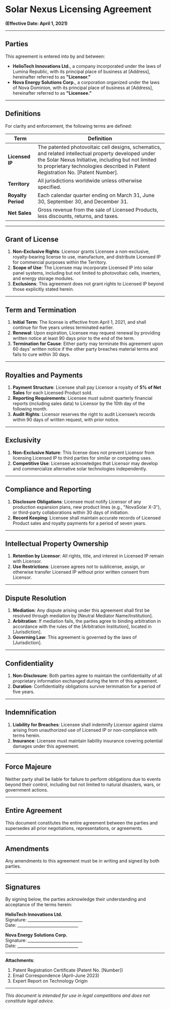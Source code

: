 

# **Solar Nexus Licensing Agreement**  
**(Effective Date: April 1, 2021)**  

---

## **Parties**  
This agreement is entered into by and between:  

- **HelioTech Innovations Ltd.**, a company incorporated under the laws of Lumina Republic, with its principal place of business at [Address], hereinafter referred to as **"Licensor."**  
- **Nova Energy Solutions Corp.**, a corporation organized under the laws of Nova Dominion, with its principal place of business at [Address], hereinafter referred to as **"Licensee."**  

---

## **Definitions**  
For clarity and enforcement, the following terms are defined:  

| Term | Definition |
|------|------------|
| **Licensed IP** | The patented photovoltaic cell designs, schematics, and related intellectual property developed under the Solar Nexus Initiative, including but not limited to proprietary technologies described in Patent Registration No. [Patent Number]. |
| **Territory** | All jurisdictions worldwide unless otherwise specified. |
| **Royalty Period** | Each calendar quarter ending on March 31, June 30, September 30, and December 31. |
| **Net Sales** | Gross revenue from the sale of Licensed Products, less discounts, returns, and taxes. |

---

## **Grant of License**  
1. **Non-Exclusive Rights**: Licensor grants Licensee a non-exclusive, royalty-bearing license to use, manufacture, and distribute Licensed IP for commercial purposes within the Territory.  
2. **Scope of Use**: The Licensee may incorporate Licensed IP into solar panel systems, including but not limited to photovoltaic cells, inverters, and energy storage modules.  
3. **Exclusions**: This agreement does not grant rights to Licensed IP beyond those explicitly stated herein.  

---

## **Term and Termination**  
1. **Initial Term**: The license is effective from April 1, 2021, and shall continue for five years unless terminated earlier.  
2. **Renewal**: Upon expiration, Licensee may request renewal by providing written notice at least 90 days prior to the end of the term.  
3. **Termination for Cause**: Either party may terminate this agreement upon 60 days’ written notice if the other party breaches material terms and fails to cure within 30 days.  

---

## **Royalties and Payments**  
1. **Payment Structure**: Licensee shall pay Licensor a royalty of **5% of Net Sales** for each Licensed Product sold.  
2. **Reporting Requirements**: Licensee must submit quarterly financial reports (including sales data) to Licensor by the 10th day of the following month.  
3. **Audit Rights**: Licensor reserves the right to audit Licensee’s records within 90 days of written request, with prior notice.  

---

## **Exclusivity**  
1. **Non-Exclusive Nature**: This license does not prevent Licensor from licensing Licensed IP to third parties for similar or competing uses.  
2. **Competitive Use**: Licensee acknowledges that Licensor may develop and commercialize alternative solar technologies independently.  

---

## **Compliance and Reporting**  
1. **Disclosure Obligations**: Licensee must notify Licensor of any production expansion plans, new product lines (e.g., "NovaSolar X-3"), or third-party collaborations within 30 days of initiation.  
2. **Record Keeping**: Licensee shall maintain accurate records of Licensed Product sales and royalty payments for a period of seven years.  

---

## **Intellectual Property Ownership**  
1. **Retention by Licensor**: All rights, title, and interest in Licensed IP remain with Licensor.  
2. **Use Restrictions**: Licensee agrees not to sublicense, assign, or otherwise transfer Licensed IP without prior written consent from Licensor.  

---

## **Dispute Resolution**  
1. **Mediation**: Any dispute arising under this agreement shall first be resolved through mediation by [Neutral Mediator Name/Institution].  
2. **Arbitration**: If mediation fails, the parties agree to binding arbitration in accordance with the rules of the [Arbitration Institution], located in [Jurisdiction].  
3. **Governing Law**: This agreement is governed by the laws of [Jurisdiction].  

---

## **Confidentiality**  
1. **Non-Disclosure**: Both parties agree to maintain the confidentiality of all proprietary information exchanged during the term of this agreement.  
2. **Duration**: Confidentiality obligations survive termination for a period of five years.  

---

## **Indemnification**  
1. **Liability for Breaches**: Licensee shall indemnify Licensor against claims arising from unauthorized use of Licensed IP or non-compliance with terms herein.  
2. **Insurance**: Licensee must maintain liability insurance covering potential damages under this agreement.  

---

## **Force Majeure**  
Neither party shall be liable for failure to perform obligations due to events beyond their control, including but not limited to natural disasters, wars, or government actions.  

---

## **Entire Agreement**  
This document constitutes the entire agreement between the parties and supersedes all prior negotiations, representations, or agreements.  

---

## **Amendments**  
Any amendments to this agreement must be in writing and signed by both parties.  

---

## **Signatures**  
By signing below, the parties acknowledge their understanding and acceptance of the terms herein:  

**HelioTech Innovations Ltd.**  
Signature: ___________________________  
Date: ______________________________  

**Nova Energy Solutions Corp.**  
Signature: ___________________________  
Date: ______________________________  

--- 

**Attachments**:  
1. Patent Registration Certificate (Patent No. [Number])  
2. Email Correspondence (April–June 2023)  
3. Expert Report on Technology Origin  

---  
*This document is intended for use in legal competitions and does not constitute legal advice.*